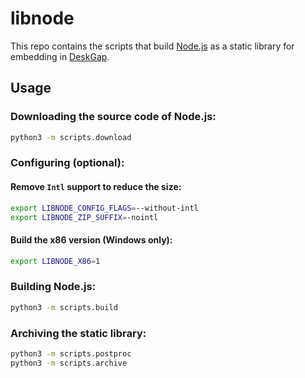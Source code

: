 # libnode

This repo contains the scripts that build [Node.js](http://nodejs.org/) as a static library for embedding in [DeskGap](https://deskgap.com/).

## Usage

### Downloading the source code of Node.js:
```sh
python3 -m scripts.download
```

### Configuring (optional):

#### Remove `Intl` support to reduce the size:
```sh
export LIBNODE_CONFIG_FLAGS=--without-intl
export LIBNODE_ZIP_SUFFIX=-nointl
```

#### Build the x86 version (Windows only):
```sh
export LIBNODE_X86=1
```

### Building Node.js:
```sh
python3 -m scripts.build
```

### Archiving the static library:
```sh
python3 -m scripts.postproc
python3 -m scripts.archive
```
